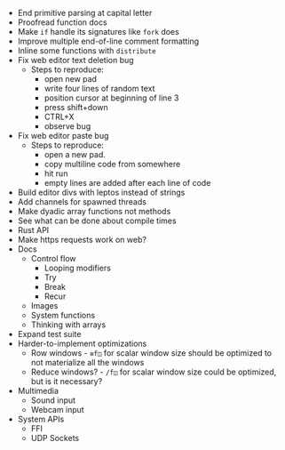 - End primitive parsing at capital letter
- Proofread function docs
- Make `if` handle its signatures like `fork` does
- Improve multiple end-of-line comment formatting
- Inline some functions with `distribute`
- Fix web editor text deletion bug
  - Steps to reproduce:
    - open new pad
    - write four lines of random text
    - position cursor at beginning of line 3
    - press shift+down
    - CTRL+X
    - observe bug
- Fix web editor paste bug
  - Steps to reproduce:
    - open a new pad.
    - copy multiline code from somewhere
    - hit run
    - empty lines are added after each line of code
- Build editor divs with leptos instead of strings
- Add channels for spawned threads
- Make dyadic array functions not methods
- See what can be done about compile times
- Rust API
- Make https requests work on web?
- Docs
  - Control flow
    - Looping modifiers
    - Try
    - Break
    - Recur
  - Images
  - System functions
  - Thinking with arrays
- Expand test suite
- Harder-to-implement optimizations
  - Row windows - `≡f◫` for scalar window size should be optimized to not materialize all the windows
  - Reduce windows? - `/f◫` for scalar window size could be optimized, but is it necessary?
- Multimedia
  - Sound input
  - Webcam input
- System APIs
  - FFI
  - UDP Sockets
